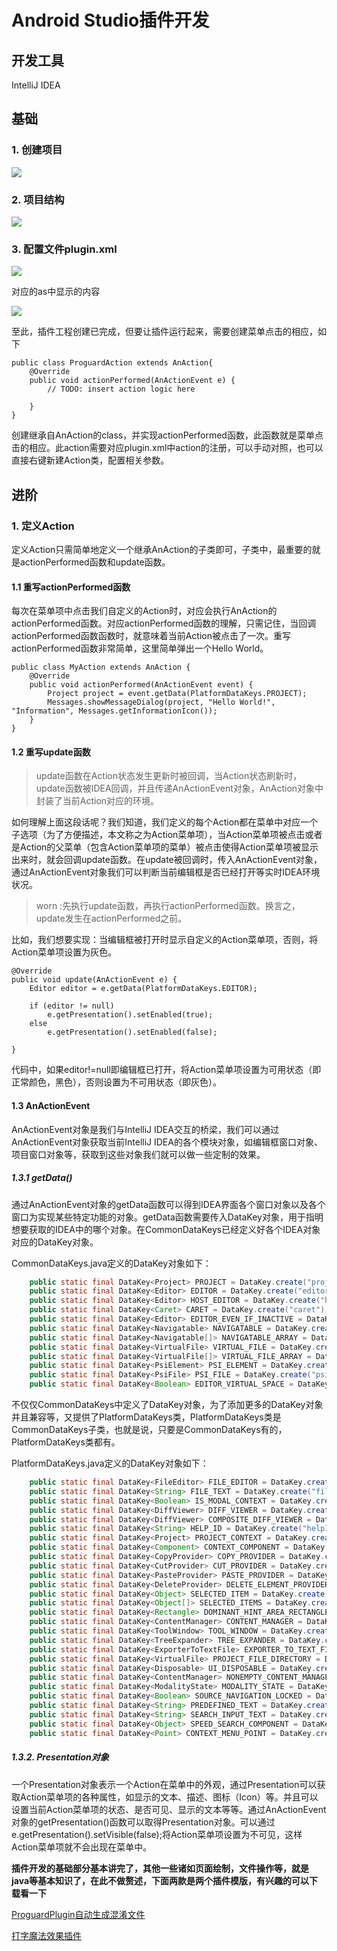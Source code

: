 # Android Studio插件开发

## 开发工具

IntelliJ IDEA

## 基础

### 1. 创建项目

![](image/plugin1.png)

### 2. 项目结构

![](image/plugin2.png)

### 3. 配置文件plugin.xml

![](image/plugin3.png)

对应的as中显示的内容

![](image/plugin4.png)

至此，插件工程创建已完成，但要让插件运行起来，需要创建菜单点击的相应，如下

```
public class ProguardAction extends AnAction{
	@Override
    public void actionPerformed(AnActionEvent e) {
        // TODO: insert action logic here
      
    }
}
```

创建继承自AnAction的class，并实现actionPerformed函数，此函数就是菜单点击的相应。此action需要对应plugin.xml中action的注册，可以手动对照，也可以直接右键新建Action类，配置相关参数。

## 进阶

### 1. 定义Action
定义Action只需简单地定义一个继承AnAction的子类即可，子类中，最重要的就是actionPerformed函数和update函数。

#### 1.1 重写actionPerformed函数

每次在菜单项中点击我们自定义的Action时，对应会执行AnAction的actionPerformed函数。对应actionPerformed函数的理解，只需记住，当回调actionPerformed函数函数时，就意味着当前Action被点击了一次。重写actionPerformed函数非常简单，这里简单弹出一个Hello World。

```
public class MyAction extends AnAction {
    @Override
    public void actionPerformed(AnActionEvent event) {
        Project project = event.getData(PlatformDataKeys.PROJECT);
        Messages.showMessageDialog(project, "Hello World!", "Information", Messages.getInformationIcon());
    }
}

```

#### 1.2 重写update函数

> update函数在Action状态发生更新时被回调，当Action状态刷新时，update函数被IDEA回调，并且传递AnActionEvent对象，AnAction对象中封装了当前Action对应的环境。

如何理解上面这段话呢？我们知道，我们定义的每个Action都在菜单中对应一个子选项（为了方便描述，本文称之为Action菜单项），当Action菜单项被点击或者是Action的父菜单（包含Action菜单项的菜单）被点击使得Action菜单项被显示出来时，就会回调update函数。在update被回调时，传入AnActionEvent对象，通过AnActionEvent对象我们可以判断当前编辑框是否已经打开等实时IDEA环境状况。

> worn :先执行update函数，再执行actionPerformed函数。换言之，update发生在actionPerformed之前。

比如，我们想要实现：当编辑框被打开时显示自定义的Action菜单项，否则，将Action菜单项设置为灰色。

```
@Override
public void update(AnActionEvent e) {
    Editor editor = e.getData(PlatformDataKeys.EDITOR);

    if (editor != null)
        e.getPresentation().setEnabled(true);
    else
        e.getPresentation().setEnabled(false);

}
```
代码中，如果editor!=null即编辑框已打开，将Action菜单项设置为可用状态（即正常颜色，黑色），否则设置为不可用状态（即灰色）。

#### 1.3 AnActionEvent
AnActionEvent对象是我们与IntelliJ IDEA交互的桥梁，我们可以通过AnActionEvent对象获取当前IntelliJ IDEA的各个模块对象，如编辑框窗口对象、项目窗口对象等，获取到这些对象我们就可以做一些定制的效果。

##### 1.3.1 getData()
通过AnActionEvent对象的getData函数可以得到IDEA界面各个窗口对象以及各个窗口为实现某些特定功能的对象。getData函数需要传入DataKey<T>对象，用于指明想要获取的IDEA中的哪个对象。在CommonDataKeys已经定义好各个IDEA对象对应的DataKey<T>对象。

CommonDataKeys.java定义的DataKey<T>对象如下：

```java
    public static final DataKey<Project> PROJECT = DataKey.create("project");
    public static final DataKey<Editor> EDITOR = DataKey.create("editor");
    public static final DataKey<Editor> HOST_EDITOR = DataKey.create("host.editor");
    public static final DataKey<Caret> CARET = DataKey.create("caret");
    public static final DataKey<Editor> EDITOR_EVEN_IF_INACTIVE = DataKey.create("editor.even.if.inactive");
    public static final DataKey<Navigatable> NAVIGATABLE = DataKey.create("Navigatable");
    public static final DataKey<Navigatable[]> NAVIGATABLE_ARRAY = DataKey.create("NavigatableArray");
    public static final DataKey<VirtualFile> VIRTUAL_FILE = DataKey.create("virtualFile");
    public static final DataKey<VirtualFile[]> VIRTUAL_FILE_ARRAY = DataKey.create("virtualFileArray");
    public static final DataKey<PsiElement> PSI_ELEMENT = DataKey.create("psi.Element");
    public static final DataKey<PsiFile> PSI_FILE = DataKey.create("psi.File");
    public static final DataKey<Boolean> EDITOR_VIRTUAL_SPACE = DataKey.create("editor.virtual.space");

```

不仅仅CommonDataKeys中定义了DataKey<T>对象，为了添加更多的DataKey<T>对象并且兼容等，又提供了PlatformDataKeys类，PlatformDataKeys类是CommonDataKeys子类，也就是说，只要是CommonDataKeys有的，PlatformDataKeys类都有。

PlatformDataKeys.java定义的DataKey<T>对象如下：

```java
    public static final DataKey<FileEditor> FILE_EDITOR = DataKey.create("fileEditor");
    public static final DataKey<String> FILE_TEXT = DataKey.create("fileText");
    public static final DataKey<Boolean> IS_MODAL_CONTEXT = DataKey.create("isModalContext");
    public static final DataKey<DiffViewer> DIFF_VIEWER = DataKey.create("diffViewer");
    public static final DataKey<DiffViewer> COMPOSITE_DIFF_VIEWER = DataKey.create("compositeDiffViewer");
    public static final DataKey<String> HELP_ID = DataKey.create("helpId");
    public static final DataKey<Project> PROJECT_CONTEXT = DataKey.create("context.Project");
    public static final DataKey<Component> CONTEXT_COMPONENT = DataKey.create("contextComponent");
    public static final DataKey<CopyProvider> COPY_PROVIDER = DataKey.create("copyProvider");
    public static final DataKey<CutProvider> CUT_PROVIDER = DataKey.create("cutProvider");
    public static final DataKey<PasteProvider> PASTE_PROVIDER = DataKey.create("pasteProvider");
    public static final DataKey<DeleteProvider> DELETE_ELEMENT_PROVIDER = DataKey.create("deleteElementProvider");
    public static final DataKey<Object> SELECTED_ITEM = DataKey.create("selectedItem");
    public static final DataKey<Object[]> SELECTED_ITEMS = DataKey.create("selectedItems");
    public static final DataKey<Rectangle> DOMINANT_HINT_AREA_RECTANGLE = DataKey.create("dominant.hint.rectangle");
    public static final DataKey<ContentManager> CONTENT_MANAGER = DataKey.create("contentManager");
    public static final DataKey<ToolWindow> TOOL_WINDOW = DataKey.create("TOOL_WINDOW");
    public static final DataKey<TreeExpander> TREE_EXPANDER = DataKey.create("treeExpander");
    public static final DataKey<ExporterToTextFile> EXPORTER_TO_TEXT_FILE = DataKey.create("exporterToTextFile");
    public static final DataKey<VirtualFile> PROJECT_FILE_DIRECTORY = DataKey.create("context.ProjectFileDirectory");
    public static final DataKey<Disposable> UI_DISPOSABLE = DataKey.create("ui.disposable");
    public static final DataKey<ContentManager> NONEMPTY_CONTENT_MANAGER = DataKey.create("nonemptyContentManager");
    public static final DataKey<ModalityState> MODALITY_STATE = DataKey.create("ModalityState");
    public static final DataKey<Boolean> SOURCE_NAVIGATION_LOCKED = DataKey.create("sourceNavigationLocked");
    public static final DataKey<String> PREDEFINED_TEXT = DataKey.create("predefined.text.value");
    public static final DataKey<String> SEARCH_INPUT_TEXT = DataKey.create("search.input.text.value");
    public static final DataKey<Object> SPEED_SEARCH_COMPONENT = DataKey.create("speed.search.component.value");
    public static final DataKey<Point> CONTEXT_MENU_POINT = DataKey.create("contextMenuPoint");
```

##### 1.3.2. Presentation对象
一个Presentation对象表示一个Action在菜单中的外观，通过Presentation可以获取Action菜单项的各种属性，如显示的文本、描述、图标（Icon）等。并且可以设置当前Action菜单项的状态、是否可见、显示的文本等等。通过AnActionEvent对象的getPresentation()函数可以取得Presentation对象。可以通过e.getPresentation().setVisible(false);将Action菜单项设置为不可见，这样Action菜单项就不会出现在菜单中。

**插件开发的基础部分基本讲完了，其他一些诸如页面绘制，文件操作等，就是java等基本知识了，在此不做赘述，下面两款是两个插件模版，有兴趣的可以下载看一下**

[ProguardPlugin自动生成混淆文件](https://github.com/miaoyanrssq/ProguardPlugin)

[打字魔法效果插件](https://github.com/miaoyanrssq/ProguardPlugin)

